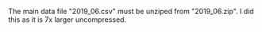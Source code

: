 The main data file "2019_06.csv" must be unziped from "2019_06.zip". I did this as it is 7x larger uncompressed.
